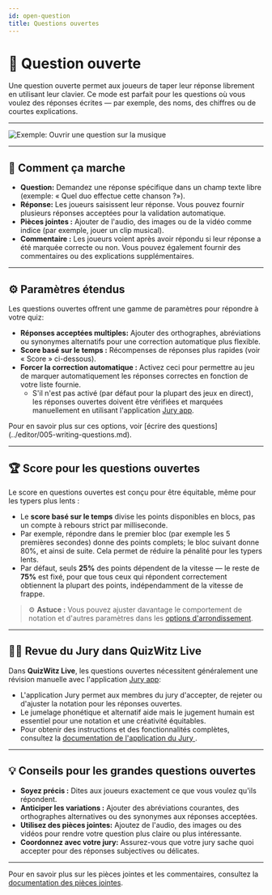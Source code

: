```yaml
---
id: open-question
title: Questions ouvertes
---
```


# 💬 Question ouverte

Une question ouverte permet aux joueurs de taper leur réponse librement en utilisant leur clavier. Ce mode est parfait pour les questions où vous voulez des réponses écrites — par exemple, des noms, des chiffres ou de courtes explications.

---

![Exemple: Ouvrir une question sur la musique](/images/question-modes/open-question/open-question.png)

---

## 📝 Comment ça marche

- **Question:** Demandez une réponse spécifique dans un champ texte libre (exemple: « Quel duo effectue cette chanson ?»).
- **Réponse:** Les joueurs saisissent leur réponse. Vous pouvez fournir plusieurs réponses acceptées pour la validation automatique.
- **Pièces jointes :** Ajouter de l'audio, des images ou de la vidéo comme indice (par exemple, jouer un clip musical).
- **Commentaire :** Les joueurs voient après avoir répondu si leur réponse a été marquée correcte ou non. Vous pouvez également fournir des commentaires ou des explications supplémentaires.

---

## ⚙️ Paramètres étendus

Les questions ouvertes offrent une gamme de paramètres pour répondre à votre quiz:

- **Réponses acceptées multiples:** Ajouter des orthographes, abréviations ou synonymes alternatifs pour une correction automatique plus flexible.
- **Score basé sur le temps :** Récompenses de réponses plus rapides (voir « Score » ci-dessous).
- **Forcer la correction automatique :** Activez ceci pour permettre au jeu de marquer automatiquement les réponses correctes en fonction de votre liste fournie.
    - S'il n'est pas activé (par défaut pour la plupart des jeux en direct), les réponses ouvertes doivent être vérifiées et marquées manuellement en utilisant l'application [Jury app](../quizmaster/004-jury-app.md).

Pour en savoir plus sur ces options, voir [écrire des questions] (../editor/005-writing-questions.md).

---

## 🏆 Score pour les questions ouvertes

Le score en questions ouvertes est conçu pour être équitable, même pour les typers plus lents :

- Le **score basé sur le temps** divise les points disponibles en blocs, pas un compte à rebours strict par milliseconde.
- Par exemple, répondre dans le premier bloc (par exemple les 5 premières secondes) donne des points complets; le bloc suivant donne 80%, et ainsi de suite. Cela permet de réduire la pénalité pour les typers lents.
- Par défaut, seuls **25%** des points dépendent de la vitesse — le reste de **75%** est fixé, pour que tous ceux qui répondent correctement obtiennent la plupart des points, indépendamment de la vitesse de frappe.

> ⚙️ **Astuce :** Vous pouvez ajuster davantage le comportement de notation et d'autres paramètres dans les [options d'arrondissement](../editor/008-round-options.md).

---

## 🧑‍⚖️ Revue du Jury dans QuizWitz Live

Dans **QuizWitz Live**, les questions ouvertes nécessitent généralement une révision manuelle avec l'application [Jury app](../quizmaster/004-jury-app.md):

- L'application Jury permet aux membres du jury d'accepter, de rejeter ou d'ajuster la notation pour les réponses ouvertes.
- Le jumelage phonétique et alternatif aide mais le jugement humain est essentiel pour une notation et une créativité équitables.
- Pour obtenir des instructions et des fonctionnalités complètes, consultez la [documentation de l'application du Jury ](../quizmaster/004-jury-app.md).

---

## 💡 Conseils pour les grandes questions ouvertes

- **Soyez précis :** Dites aux joueurs exactement ce que vous voulez qu'ils répondent.
- **Anticiper les variations :** Ajouter des abréviations courantes, des orthographes alternatives ou des synonymes aux réponses acceptées.
- **Utilisez des pièces jointes:** Ajoutez de l'audio, des images ou des vidéos pour rendre votre question plus claire ou plus intéressante.
- **Coordonnez avec votre jury:** Assurez-vous que votre jury sache quoi accepter pour des réponses subjectives ou délicates.

---

Pour en savoir plus sur les pièces jointes et les commentaires, consultez la [documentation des pièces jointes](../editor/006-attachments.md).
